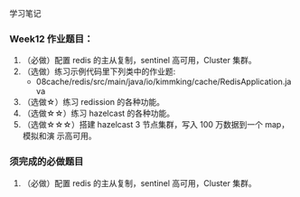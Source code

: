 学习笔记

### Week12 作业题目：
1. （必做）配置 redis 的主从复制，sentinel 高可用，Cluster 集群。
2. （选做）练习示例代码里下列类中的作业题:
   - 08cache/redis/src/main/java/io/kimmking/cache/RedisApplication.java
3. （选做☆）练习 redission 的各种功能。
4. （选做☆☆）练习 hazelcast 的各种功能。
5. （选做☆☆☆）搭建 hazelcast 3 节点集群，写入 100 万数据到一个 map，模拟和演 示高可用。


### 须完成的必做题目
1. （必做）配置 redis 的主从复制，sentinel 高可用，Cluster 集群。